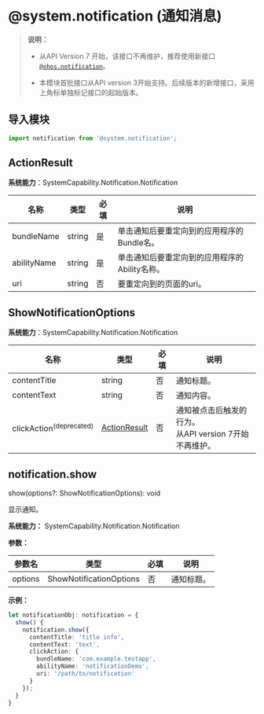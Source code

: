 # @system.notification (通知消息)

> **说明：**
> - 从API Version 7 开始，该接口不再维护，推荐使用新接口[`@ohos.notification`](js-apis-notification.md)。
> 
> - 本模块首批接口从API version 3开始支持。后续版本的新增接口，采用上角标单独标记接口的起始版本。


## 导入模块


```ts
import notification from '@system.notification';
```

## ActionResult

**系统能力**：SystemCapability.Notification.Notification

| 名称        | 类型                                           | 必填 | 说明                      |
| ----------- | ---------------------------------------------- | ---- | ------------------------- |
| bundleName  | string                                          | 是   | 单击通知后要重定向到的应用程序的Bundle名。                  |
| abilityName  | string                                          | 是   | 单击通知后要重定向到的应用程序的Ability名称。 |
| uri         | string                                          | 否   | 要重定向到的页面的uri。              |


## ShowNotificationOptions

**系统能力**：SystemCapability.Notification.Notification

| 名称          | 类型                                           | 必填 | 说明                        |
| ------------- | ---------------------------------------------- | ---- | ------------------------- |
| contentTitle  | string                                          | 否   | 通知标题。                  |
| contentText   | string                                          | 否   | 通知内容。                  |
| clickAction<sup>(deprecated)</sup>   | [ActionResult](#actionresult)                                    | 否   | 通知被点击后触发的行为。<br>从API version 7开始不再维护。     |


## notification.show

show(options?: ShowNotificationOptions): void

显示通知。

**系统能力：** SystemCapability.Notification.Notification

**参数：**

| 参数名 | 类型 | 必填 | 说明 |
| -------- | -------- | -------- | -------- |
| options | ShowNotificationOptions | 否 | 通知标题。 |

**示例：**
```ts
let notificationObj: notification = {
  show() {
    notification.show({
      contentTitle: 'title info',
      contentText: 'text',
      clickAction: {
        bundleName: 'com.example.testapp',
        abilityName: 'notificationDemo',
        uri: '/path/to/notification'
      }
    });
  }
}
```